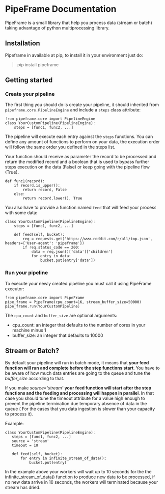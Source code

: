 # PipeFrame Documentation

PipeFrame is a small library that help you process data (stream or batch) taking advantage of python multiprocessing library.

## Installation

Pipeframe in available at pip, to install it in your environment just do:

 > pip install pipeframe

## Getting started

### Create your pipeline
The first thing you should do is create your pipeline, it should inherited from `pipeframe.core.PipelineEngine`
and include a `steps` class attribute:

```python3
from pipeframe.core import PipelineEngine
class YourCustomPipeline(PipelineEngine):
    steps = [func1, func2, ...]
```

The pipeline will execute each entry against the `steps` functions. You can 
define any amount of functions to perform on your data, the execution order
will follow the same order you defined in the steps list.

Your function should receive as parameter the record to be processed and return
the modified record and a boolean that is used to bypass further steps execution
on the data (False) or keep going with the pipeline flow (True).

```python3
def func1(record):
    if record.is_upper():
        return record, False
    else:
        return record.lower(), True 
```

You also have to provide a function named `feed` that will feed your process with some data:

```python3
class YourCustomPipeline(PipelineEngine):
    steps = [func1, func2, ...]

    def feed(self, bucket):
        req = requests.get('https://www.reddit.com/r/all/top.json', headers={'User-agent': 'pipeframe'})
        if req.status_code == 200:
            data = req.json()['data']['children']
            for entry in data:
                bucket.put(entry['data'])
```

### Run your pipeline

To execute your newly created pipeline you must call it using PipeFrame executor:

```python3
from pipeframe.core import PipeFrame
pipe_frame = PipeFrame(cpu_count=16, stream_buffer_size=50000)
pipe_frame.run(YourCustomPipeline)
```

The `cpu_count` and `buffer_size` are optional arguments:

 - cpu_count: an integer that defaults to the number of cores in your machine minus 1
 - buffer_size: an integer that defaults to 10000 
 
 ## Stream or Batch?
 
 By default your pipeline will run in batch mode, it means that **your feed function will run and complete before the step
 functions start**. You have to be aware of how much data entries are going to the queue and tune the _buffer_size_ 
 according to that.
 
 If you make _source='stream'_ **your feed function will start after the step functions and the feeding and processing
 will happen in parallel**. In that case you should tune the timeout attribute for a value high enough to prevent the
 pipeline termination due temporary absence of data in the queue ( For the cases that you data ingestion is slower than 
 your capacity to process it). 
 
 Example:
 
 ```python3
class YourCustomPipeline(PipelineEngine):
    steps = [func1, func2, ...]
    source = 'stream'
    timeout = 10 

    def feed(self, bucket):
        for entry in infinite_stream_of_data():
            bucket.put(entry)
```

In the example above your workers will wait up to 10 seconds for the the infinite_stream_of_data() function to produce 
new data to be processed, if no new data arrive in 10 seconds, the workers will terminated because your stream has dried.
